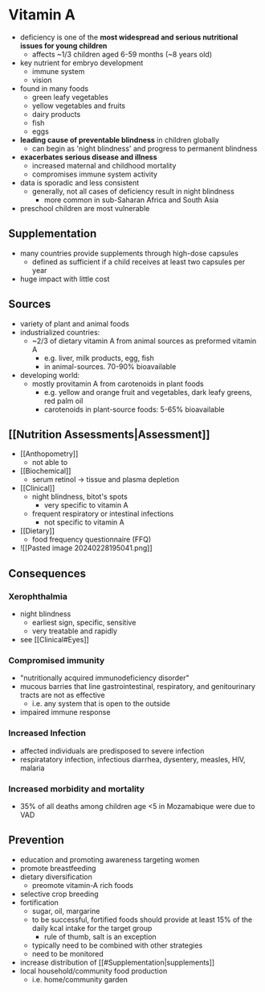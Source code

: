 # Vitamin A
- deficiency is one of the **most widespread and serious nutritional issues for young children**
	- affects ~1/3 children aged 6-59 months (~8 years old)
- key nutrient for embryo development
	- immune system
	- vision
- found in many foods
	- green leafy vegetables
	- yellow vegetables and fruits
	- dairy products
	- fish
	- eggs
- **leading cause of preventable blindness** in children globally
	- can begin as 'night blindness' and progress to permanent blindness
- **exacerbates serious disease and illness**
	- increased maternal and childhood mortality
	- compromises immune system activity
- data is sporadic and less consistent
	- generally, not all cases of deficiency result in night blindness
		- more common in sub-Saharan Africa and South Asia
- preschool children are most vulnerable
## Supplementation
- many countries provide supplements through high-dose capsules
	- defined as sufficient if a child receives at least two capsules per year
- huge impact with little cost
## Sources
- variety of plant and animal foods
- industrialized countries:
	- ~2/3 of dietary vitamin A from animal sources as preformed vitamin A
		- e.g. liver, milk products, egg, fish
		- in animal-sources. 70-90% bioavailable
- developing world:
	- mostly provitamin A from carotenoids in plant foods
		- e.g. yellow and orange fruit and vegetables, dark leafy greens, red palm oil
		- carotenoids in plant-source foods: 5-65% bioavailable
## [[Nutrition Assessments|Assessment]]
- [[Anthopometry]]
	- not able to
- [[Biochemical]]
	- serum retinol -> tissue and plasma depletion
- [[Clinical]]
	- night blindness, bitot's spots
		- very specific to vitamin A
	- frequent respiratory or intestinal infections
		- not specific to vitamin A
- [[Dietary]]
	- food frequency questionnaire (FFQ)
- ![[Pasted image 20240228195041.png]]

## Consequences
### Xerophthalmia
- night blindness
	- earliest sign, specific, sensitive
	- very treatable and rapidly
- see [[Clinical#Eyes]]
### Compromised immunity
- "nutritionally acquired immunodeficiency disorder"
- mucous barries that line gastrointestinal, respiratory, and genitourinary tracts are not as effective
	- i.e. any system that is open to the outside
- impaired immune response
### Increased Infection
- affected individuals are predisposed to severe infection
- respiratatory infection, infectious diarrhea, dysentery, measles, HIV, malaria
### Increased morbidity and mortality
- 35% of all deaths among children age <5 in Mozamabique were due to VAD
## Prevention
- education and promoting awareness targeting women
- promote breastfeeding
- dietary diversification
	- preomote vitamin-A rich foods
- selective crop breeding
- fortification
	- sugar, oil, margarine
	- to be successful, fortified foods should provide at least 15% of the daily kcal intake for the target group
		- rule of thumb, salt is an exception
	- typically need to be combined with other strategies
	- need to be monitored
- increase distribution of [[#Supplementation|supplements]]
- local household/community food production
	- i.e. home/community garden